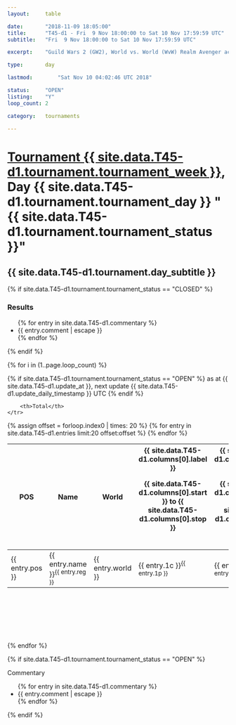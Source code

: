 ```yaml
---
layout: 	table

date: 		"2018-11-09 18:05:00"
title: 		"T45-d1 - Fri  9 Nov 18:00:00 to Sat 10 Nov 17:59:59 UTC"
subtitle: 	"Fri  9 Nov 18:00:00 to Sat 10 Nov 17:59:59 UTC"

excerpt:    "Guild Wars 2 (GW2), World vs. World (WvW) Realm Avenger achivement Tournament. \"Every Kill Counts\""

type:       day

lastmod: 		"Sat Nov 10 04:02:46 UTC 2018"

status:     "OPEN"
listing:    "Y"
loop_count: 2

category: 	tournaments

---
```

<div class="table_header">
    <h1><a href="{{ site.data.T45-d1.tournament.week_url }}">Tournament {{ site.data.T45-d1.tournament.tournament_week }}</a>, Day {{ site.data.T45-d1.tournament.tournament_day }} "{{ site.data.T45-d1.tournament.tournament_status }}"</h1>
    <h2>{{ site.data.T45-d1.tournament.day_subtitle }}</h2> 
</div>

{% if site.data.T45-d1.tournament.tournament_status == "CLOSED" %} 
<div class="commentary">
  <h3>Results</h3>
  <ul>
    {% for entry in site.data.T45-d1.commentary %}
    <li class="commentary_list">{{ entry.comment | escape }}</li>
    {% endfor %}
  </ul>
</div>
{% endif %}


{% for i in (1..page.loop_count) %}

{% if site.data.T45-d1.tournament.tournament_status == "OPEN" %} 
<span class="table_nextupdate">as at {{ site.data.T45-d1.update_at }}, next update {{ site.data.T45-d1.update_daily_timestamp }} UTC</span> 
{% endif %}

<table class="day_table">
  <colgroup>
    <col style="width:18px">
    <col style="width:55px">
    <col style="width:55px">
    <col style="width:12px">
    <col style="width:12px">
    <col style="width:12px">
    <col style="width:12px">
    <col style="width:12px">
    <col style="width:12px">
    <col style="width:12px">
    <col style="width:12px">
    <col style="width:12px">
    <col style="width:12px">
    <col style="width:12px">
    <col style="width:12px">
    <col style="width:12px">
    <col style="width:12px">
    <col style="width:12px">
    <col style="width:12px">
    <col style="width:12px">
    <col style="width:12px">
    <col style="width:12px">
    <col style="width:12px">
    <col style="width:12px">
    <col style="width:12px">
    <col style="width:12px">
    <col style="width:12px">
    <col style="width:18px">
  </colgroup>  
  <thead>
    <tr>
        <th>POS</th>
        <th class="AlignLeft">Name</th>
        <th class="AlignLeft">World</th>

<th><div class="label">{{ site.data.T45-d1.columns[0].label }}<p class="onhover">{{ site.data.T45-d1.columns[0].start }} to {{ site.data.T45-d1.columns[0].stop }}</p></div>​</th>
<th><div class="label">{{ site.data.T45-d1.columns[1].label }}<p class="onhover">{{ site.data.T45-d1.columns[1].start }} to {{ site.data.T45-d1.columns[1].stop }}</p></div>​</th>
<th><div class="label">{{ site.data.T45-d1.columns[2].label }}<p class="onhover">{{ site.data.T45-d1.columns[2].start }} to {{ site.data.T45-d1.columns[2].stop }}</p></div>​</th>
<th><div class="label">{{ site.data.T45-d1.columns[3].label }}<p class="onhover">{{ site.data.T45-d1.columns[3].start }} to {{ site.data.T45-d1.columns[3].stop }}</p></div>​</th>
<th><div class="label">{{ site.data.T45-d1.columns[4].label }}<p class="onhover">{{ site.data.T45-d1.columns[4].start }} to {{ site.data.T45-d1.columns[4].stop }}</p></div>​</th>
<th><div class="label">{{ site.data.T45-d1.columns[5].label }}<p class="onhover">{{ site.data.T45-d1.columns[5].start }} to {{ site.data.T45-d1.columns[5].stop }}</p></div>​</th>
<th><div class="label">{{ site.data.T45-d1.columns[6].label }}<p class="onhover">{{ site.data.T45-d1.columns[6].start }} to {{ site.data.T45-d1.columns[6].stop }}</p></div>​</th>
<th><div class="label">{{ site.data.T45-d1.columns[7].label }}<p class="onhover">{{ site.data.T45-d1.columns[7].start }} to {{ site.data.T45-d1.columns[7].stop }}</p></div>​</th>
<th><div class="label">{{ site.data.T45-d1.columns[8].label }}<p class="onhover">{{ site.data.T45-d1.columns[8].start }} to {{ site.data.T45-d1.columns[8].stop }}</p></div>​</th>
<th><div class="label">{{ site.data.T45-d1.columns[9].label }}<p class="onhover">{{ site.data.T45-d1.columns[9].start }} to {{ site.data.T45-d1.columns[9].stop }}</p></div>​</th>
<th><div class="label">{{ site.data.T45-d1.columns[10].label }}<p class="onhover">{{ site.data.T45-d1.columns[10].start }} to {{ site.data.T45-d1.columns[10].stop }}</p></div>​</th>

<th><div class="label">{{ site.data.T45-d1.columns[11].label }}<p class="onhover">{{ site.data.T45-d1.columns[11].start }} to {{ site.data.T45-d1.columns[11].stop }}</p></div>​</th>
<th><div class="label">{{ site.data.T45-d1.columns[12].label }}<p class="onhover">{{ site.data.T45-d1.columns[12].start }} to {{ site.data.T45-d1.columns[12].stop }}</p></div>​</th>
<th><div class="label">{{ site.data.T45-d1.columns[13].label }}<p class="onhover">{{ site.data.T45-d1.columns[13].start }} to {{ site.data.T45-d1.columns[13].stop }}</p></div>​</th>
<th><div class="label">{{ site.data.T45-d1.columns[14].label }}<p class="onhover">{{ site.data.T45-d1.columns[14].start }} to {{ site.data.T45-d1.columns[14].stop }}</p></div>​</th>
<th><div class="label">{{ site.data.T45-d1.columns[15].label }}<p class="onhover">{{ site.data.T45-d1.columns[15].start }} to {{ site.data.T45-d1.columns[15].stop }}</p></div>​</th>
<th><div class="label">{{ site.data.T45-d1.columns[16].label }}<p class="onhover">{{ site.data.T45-d1.columns[16].start }} to {{ site.data.T45-d1.columns[16].stop }}</p></div>​</th>
<th><div class="label">{{ site.data.T45-d1.columns[17].label }}<p class="onhover">{{ site.data.T45-d1.columns[17].start }} to {{ site.data.T45-d1.columns[17].stop }}</p></div>​</th>
<th><div class="label">{{ site.data.T45-d1.columns[18].label }}<p class="onhover">{{ site.data.T45-d1.columns[18].start }} to {{ site.data.T45-d1.columns[18].stop }}</p></div>​</th>
<th><div class="label">{{ site.data.T45-d1.columns[19].label }}<p class="onhover">{{ site.data.T45-d1.columns[19].start }} to {{ site.data.T45-d1.columns[19].stop }}</p></div>​</th>
<th><div class="label">{{ site.data.T45-d1.columns[20].label }}<p class="onhover">{{ site.data.T45-d1.columns[20].start }} to {{ site.data.T45-d1.columns[20].stop }}</p></div>​</th>

<th><div class="label">{{ site.data.T45-d1.columns[21].label }}<p class="onhover">{{ site.data.T45-d1.columns[21].start }} to {{ site.data.T45-d1.columns[21].stop }}</p></div>​</th>
<th><div class="label">{{ site.data.T45-d1.columns[22].label }}<p class="onhover">{{ site.data.T45-d1.columns[22].start }} to {{ site.data.T45-d1.columns[22].stop }}</p></div>​</th>
<th><div class="label">{{ site.data.T45-d1.columns[23].label }}<p class="onhover">{{ site.data.T45-d1.columns[23].start }} to {{ site.data.T45-d1.columns[23].stop }}</p></div>​</th>

        <th>Total</th>
    </tr>
  </thead>
  {% assign offset = forloop.index0 | times: 20 %}
<tbody>
{% for entry in site.data.T45-d1.entries limit:20 offset:offset %}
  <tr>
    <td class="pl{{ entry.pos }}">{{ entry.pos }}</td>
    <td class="AlignLeft">{{ entry.name }}<sup>{{ entry.reg }}</sup></td>
    <td class="AlignLeft">{{ entry.world }}</td>
    <td class="pl{{ entry.1p }}">{{ entry.1c }}<sup>{{ entry.1p }}</sup></td>
    <td class="pl{{ entry.2p }}">{{ entry.2c }}<sup>{{ entry.2p }}</sup></td>
    <td class="pl{{ entry.3p }}">{{ entry.3c }}<sup>{{ entry.3p }}</sup></td>
    <td class="pl{{ entry.4p }}">{{ entry.4c }}<sup>{{ entry.4p }}</sup></td>
    <td class="pl{{ entry.5p }}">{{ entry.5c }}<sup>{{ entry.5p }}</sup></td>
    <td class="pl{{ entry.6p }}">{{ entry.6c }}<sup>{{ entry.6p }}</sup></td>
    <td class="pl{{ entry.7p }}">{{ entry.7c }}<sup>{{ entry.7p }}</sup></td>
    <td class="pl{{ entry.8p }}">{{ entry.8c }}<sup>{{ entry.8p }}</sup></td>
    <td class="pl{{ entry.9p }}">{{ entry.9c }}<sup>{{ entry.9p }}</sup></td>
    <td class="pl{{ entry.10p }}">{{ entry.10c }}<sup>{{ entry.10p }}</sup></td>
    <td class="pl{{ entry.11p }}">{{ entry.11c }}<sup>{{ entry.11p }}</sup></td>
    <td class="pl{{ entry.12p }}">{{ entry.12c }}<sup>{{ entry.12p }}</sup></td>
    <td class="pl{{ entry.13p }}">{{ entry.13c }}<sup>{{ entry.13p }}</sup></td>
    <td class="pl{{ entry.14p }}">{{ entry.14c }}<sup>{{ entry.14p }}</sup></td>
    <td class="pl{{ entry.15p }}">{{ entry.15c }}<sup>{{ entry.15p }}</sup></td>
    <td class="pl{{ entry.16p }}">{{ entry.16c }}<sup>{{ entry.16p }}</sup></td>
    <td class="pl{{ entry.17p }}">{{ entry.17c }}<sup>{{ entry.17p }}</sup></td>
    <td class="pl{{ entry.18p }}">{{ entry.18c }}<sup>{{ entry.18p }}</sup></td>
    <td class="pl{{ entry.19p }}">{{ entry.19c }}<sup>{{ entry.19p }}</sup></td>
    <td class="pl{{ entry.20p }}">{{ entry.20c }}<sup>{{ entry.20p }}</sup></td>
    <td class="pl{{ entry.21p }}">{{ entry.21c }}<sup>{{ entry.21p }}</sup></td>
    <td class="pl{{ entry.22p }}">{{ entry.22c }}<sup>{{ entry.22p }}</sup></td>
    <td class="pl{{ entry.23p }}">{{ entry.23c }}<sup>{{ entry.23p }}</sup></td>
    <td class="pl{{ entry.24p }}">{{ entry.24c }}<sup>{{ entry.24p }}</sup></td>
    <td>{{ entry.total }}</td>
  </tr>
{% endfor %}  
</tbody>
</table>
<div class="leaderboard">
  <script async src="//pagead2.googlesyndication.com/pagead/js/adsbygoogle.js"></script>
  <!-- 728x90 -->
  <ins class="adsbygoogle"
       style="display:inline-block;width:728px;height:90px"
       data-ad-client="ca-pub-3274917281288240"
       data-ad-slot="3870538733"></ins>
  <script>
  (adsbygoogle = window.adsbygoogle || []).push({});
  </script>    
</div>
<br />
{% endfor %}

{% if site.data.T45-d1.tournament.tournament_status == "OPEN" %} 
<div class="commentary">
  <span class="commentary_title">Commentary</span>
  <ul>
    {% for entry in site.data.T45-d1.commentary %}
    <li class="commentary_list">{{ entry.comment | escape }}</li>
    {% endfor %}
  </ul>
</div>
{% endif %}


